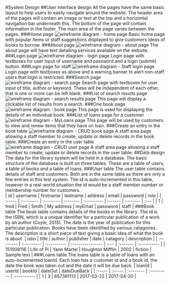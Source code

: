 #System Design
##User interface design
All the pages have the same basic layout to help users to easily navigate around the website.  The header area of the pages will contain an image or text at the top and a horizontal navigation bar underneath this.  The bottom of the page will contain information in the footer.  The main area of the page varies between the pages.
###Home page
![wireframe diagram - home page](images/homePage.jpg)
Basic home page with popular items or staff suggestions displayed to give customers ideas of books to borrow.
###About page
![wireframe diagram - about page](images/about.jpg)
The about page will have text detailing services available on the website.
###Login page
![wireframe diagram - login page](images/loginPage.jpg)
Login page with textboxes for user input of username and password and a login (submit) button.
###Login page for staff
![wireframe diagram - Staff login page](images/loginPageStaff.jpg)
Login page with textboxes as above and a warning banner to alert non-staff users that login is restricted.
###Search page
![wireframe diagram - search page](images/search.jpg)
Search page with textboxes for user input of title, author or keyword.  These will be independent of each other, that is one or more can be left blank.
###List of search results page
![wireframe diagram - search results page](images/searchResults.jpg)
This page will display a clickable list of results from a search.
###One book page
![wireframe diagram - book page](images/OneBook.jpg)
This page is used for displaying the details of an individual book.
###List of loans page for a customer
![wireframe diagram - MyLoans page](images/MyLoans.jpg)
This page will be used by customers to view and renew items that they have on loan.
###Create an entry in the book table
![wireframe diagram - CRUD book page](images/crudBook.jpg)
A staff area page allowing a staff member to create, update or delete records in the book table.
###Create an entry in the user table
![wireframe diagram - CRUD user page](images/crudUser.jpg)
A staff area page allowing a staff member to create, update or delete records in the user table.
##Data design
The data for the library system will be held in a database.  The basic structure of the database is built on three tables.  These are a table of users, a table of books and a table of loans.
###User table
The user table contains details of staff and customers.  Both are in the same table as there are only a few entries in this test system.  The id is auto-incremented in this table, however in a real-world situation the id would be a staff member number or membership number for customers.  
| id     | username  | firstname | lastname | address    | email   | password | role  |
| :----- | :-------- | :-------- | :------- | :--------- | :------ | :------- | :---  |
| 1      | fred      | Fred      | Smith    | My address | myEmail | password | staff |
###Book table
The book table contains details of the books in the library.  The id is the ISBN, which is a unique identifier for a particular publication of a work by an author (Coyle, 2015).  The date is the year of publication for this particular publication.  Books have been identified by various catagories.  The description is a short piece of text giving a basic idea of what the book is about.
| isbn      | title      | author      | publisher        | date | catagory | description |
| :-------- | :--------- | :---------- | :--------------- | :--- | :------- | :---------- |
| 151008116 | Life of Pi | Yann Martel | Houghton Mifflin | 2002 | fiction  | Sample text |
###Loans table
The loans table is a table of loans with an auto-incremented loanId.  Each loan has a customer id and a book id, the date the book was taken out and the date it will be due back.
| loanId | userId | bookId    | dateOut    | dateDueBack |
| :----- | :----- | :-------- | :--------- | :---------- |
| 1      | 3      | 857381113 | 2017-03-22 | 2017-04-20  |
